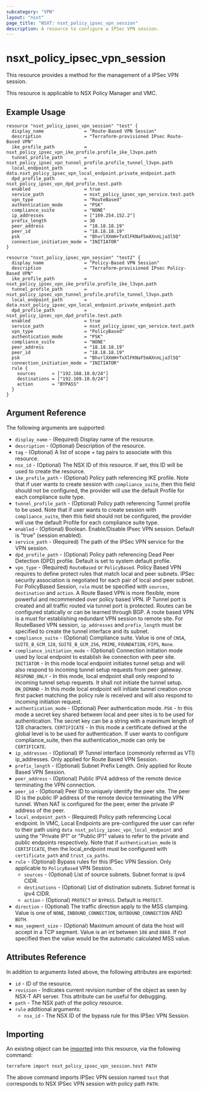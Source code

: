 ```yaml
---
subcategory: "VPN"
layout: "nsxt"
page_title: "NSXT: nsxt_policy_ipsec_vpn_session"
description: A resource to configure a IPSec VPN session.
---
```


# nsxt_policy_ipsec_vpn_session

This resource provides a method for the management of a IPSec VPN session.

This resource is applicable to NSX Policy Manager and VMC.

## Example Usage

```hcl
resource "nsxt_policy_ipsec_vpn_session" "test" {
  display_name               = "Route-Based VPN Session"
  description                = "Terraform-provisioned IPsec Route-Based VPN"
  ike_profile_path           = nsxt_policy_ipsec_vpn_ike_profile.profile_ike_l3vpn.path
  tunnel_profile_path        = nsxt_policy_ipsec_vpn_tunnel_profile.profile_tunnel_l3vpn.path
  local_endpoint_path        = data.nsxt_policy_ipsec_vpn_local_endpoint.private_endpoint.path
  dpd_profile_path           = nsxt_policy_ipsec_vpn_dpd_profile.test.path
  enabled                    = true
  service_path               = nsxt_policy_ipsec_vpn_service.test.path
  vpn_type                   = "RouteBased"
  authentication_mode        = "PSK"
  compliance_suite           = "NONE"
  ip_addresses               = ["169.254.152.2"]
  prefix_length              = 30
  peer_address               = "18.18.18.19"
  peer_id                    = "18.18.18.19"
  psk                        = "BhvrlXXmH+TxXlFKNaF5mAXnnLja3lSQ"
  connection_initiation_mode = "INITIATOR"
}

resource "nsxt_policy_ipsec_vpn_session" "test2" {
  display_name               = "Policy-Based VPN Session"
  description                = "Terraform-provisioned IPsec Policy-Based VPN"
  ike_profile_path           = nsxt_policy_ipsec_vpn_ike_profile.profile_ike_l3vpn.path
  tunnel_profile_path        = nsxt_policy_ipsec_vpn_tunnel_profile.profile_tunnel_l3vpn.path
  local_endpoint_path        = data.nsxt_policy_ipsec_vpn_local_endpoint.private_endpoint.path
  dpd_profile_path           = nsxt_policy_ipsec_vpn_dpd_profile.test.path
  enabled                    = true
  service_path               = nsxt_policy_ipsec_vpn_service.test.path
  vpn_type                   = "PolicyBased"
  authentication_mode        = "PSK"
  compliance_suite           = "NONE"
  peer_address               = "18.18.18.19"
  peer_id                    = "18.18.18.19"
  psk                        = "BhvrlXXmH+TxXlFKNaF5mAXnnLja3lSQ"
  connection_initiation_mode = "INITIATOR"
  rule {
    sources      = ["192.168.10.0/24"]
    destinations = ["192.169.10.0/24"]
    action       = "BYPASS"
  }
}
```

## Argument Reference

The following arguments are supported:

* `display_name` - (Required) Display name of the resource.
* `description` - (Optional) Description of the resource.
* `tag` - (Optional) A list of scope + tag pairs to associate with this resource.
* `nsx_id` - (Optional) The NSX ID of this resource. If set, this ID will be used to create the resource.
* `ike_profile_path` - (Optional) Policy path referencing IKE profile. Note that if user wants to create session with `compliance_suite`, then this field should not be configured, the provider will use the default Profile for each compliance suite type.
* `tunnel_profile_path` - (Optional) Policy path referencing Tunnel profile to be used. Note that if user wants to create session with `compliance_suite`, then this field should not be configured, the provider will use the default Profile for each compliance suite type.
* `enabled` - (Optional) Boolean. Enable/Disable IPsec VPN session. Default is "true" (session enabled).
* `service_path` - (Required) The path of the IPSec VPN service for the VPN session.
* `dpd_profile_path` - (Optional) Policy path referencing Dead Peer Detection (DPD) profile. Default is set to system default profile.
* `vpn_type` - (Required) `RouteBased` or `PolicyBased`. Policy Based VPN requires to define protect rules that match local and peer subnets. IPSec security association is negotiated for each pair of local and peer subnet. For PolicyBased Session, `rule` must be specified with `sources`, `destination` and `action`. A Route Based VPN is more flexible, more powerful and recommended over policy based VPN. IP Tunnel port is created and all traffic routed via tunnel port is protected. Routes can be configured statically or can be learned through BGP. A route based VPN is a must for establishing redundant VPN session to remote site. For RouteBased VPN session, `ip_addresses` and `prefix_length` must be specified to create the tunnel interface and its subnet.
* `compliance_suite` -  (Optional) Compliance suite. Value is one of `CNSA`, `SUITE_B_GCM_128`, `SUITE_B_GCM_256`, `PRIME`, `FOUNDATION`, `FIPS`, `None`.
* `compliance_initiation_mode` - (Optional) Connection initiation mode used by local endpoint to establish ike connection with peer site. `INITIATOR` - In this mode local endpoint initiates tunnel setup and will also respond to incoming tunnel setup requests from peer gateway. `RESPOND_ONLY` - In this mode, local endpoint shall only respond to incoming tunnel setup requests. It shall not initiate the tunnel setup. `ON_DEMAND` - In this mode local endpoint will initiate tunnel creation once first packet matching the policy rule is received and will also respond to incoming initiation request.
* `authentication_mode` - (Optional) Peer authentication mode. `PSK` - In this mode a secret key shared between local and peer sites is to be used for authentication. The secret key can be a string with a maximum length of 128 characters. `CERTIFICATE` - In this mode a certificate defined at the global level is to be used for authentication. If user wants to configure compliance_suite, then the authentication_mode can only be `CERTIFICATE`.
* `ip_addresses` - (Optional) IP Tunnel interface (commonly referred as VTI) ip_addresses. Only applied for Route Based VPN Session. 
* `prefix_length` - (Optional) Subnet Prefix Length. Only applied for Route Based VPN Session. 
* `peer_address` - (Optional) Public IPV4 address of the remote device terminating the VPN connection.
* `peer_id` - (Optional) Peer ID to uniquely identify the peer site. The peer ID is the public IP address of the remote device terminating the VPN tunnel. When NAT is configured for the peer, enter the private IP address of the peer.
* `local_endpoint_path` - (Required) Policy path referencing Local endpoint. In VMC, Local Endpoints are pre-configured the user can refer to their path using `data nsxt_policy_ipsec_vpn_local_endpoint` and using the "Private IP1" or "Public IP1" values to refer to the private and public endpoints respectively. Note that if `authentication_mode` is `CERTIFICATE`, then the local_endpoint must be configured with `certificate_path` and `trust_ca_paths`.
* `rule` - (Optional) Bypass rules for this IPSec VPN Session. Only applicable to `PolicyBased` VPN Session. 
  * `sources` - (Optional) List of source subnets. Subnet format is ipv4 CIDR.
  * `destinations` - (Optional) List of distination subnets. Subnet format is ipv4 CIDR.
  * `action` - (Optional) `PROTECT` or `BYPASS`. Default is `PROTECT`.
* `direction` - (Optional) The traffic direction apply to the MSS clamping. Value is one of `NONE`, `INBOUND_CONNECTION`, `OUTBOUND_CONNECTION` AND `BOTH`.
* `max_segment_size` - (Optional) Maximum amount of data the host will accept in a TCP segment. Value is an int between `108` and `8860`. If not specified then the value would be the automatic calculated MSS value.

## Attributes Reference

In addition to arguments listed above, the following attributes are exported:

* `id` - ID of the resource.
* `revision` - Indicates current revision number of the object as seen by NSX-T API server. This attribute can be useful for debugging.
* `path` - The NSX path of the policy resource.
* `rule` additional arguments:
  * `nsx_id` - The NSX ID of the bypass rule for this IPSec VPN Session.

## Importing

An existing object can be [imported][docs-import] into this resource, via the following command:

[docs-import]: https://www.terraform.io/cli/import

```
terraform import nsxt_policy_ipsec_vpn_session.test PATH
```

The above command imports IPSec VPN session named `test` that corresponds to NSX IPSec VPN session with policy path `PATH`.
